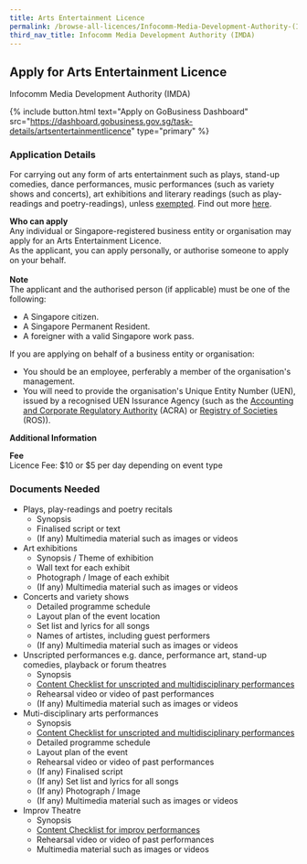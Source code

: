 ```yaml
---
title: Arts Entertainment Licence
permalink: /browse-all-licences/Infocomm-Media-Development-Authority-(IMDA)/Arts-Entertainment-Licence
third_nav_title: Infocomm Media Development Authority (IMDA)
---
```


## Apply for Arts Entertainment Licence

Infocomm Media Development Authority (IMDA)

{% include button.html text="Apply on GoBusiness Dashboard" src="https://dashboard.gobusiness.gov.sg/task-details/artsentertainmentlicence" type="primary" %}

<H3>Application Details</H3>

<p>For carrying out any form of arts entertainment such as plays, stand-up comedies, dance performances, music performances (such as variety shows and concerts), art exhibitions and literary readings (such as play-readings and poetry-readings), unless <a href="https://iris.imda.gov.sg/application/arts-entertainment-licence#exempted-categories-of-arts-entertainment" target="_blank" rel="noopener">exempted</a>. Find out more <a href="https://iris.imda.gov.sg/application/arts-entertainment-licence#about-arts-entertainment-licensing" target="_blank" rel="noopener">here</a>.</p>
<b>Who can apply</b><br>
Any individual or Singapore-registered business entity or organisation may apply for an Arts Entertainment Licence.<br>
As the applicant, you can apply personally, or authorise someone to apply on your behalf.<br><br>
<b>Note</b><br>
The applicant and the authorised person (if applicable) must be one of the following:<br>
<ul>
 <li>A Singapore citizen.</li>
 <li>A Singapore Permanent Resident.</li>
 <li>A foreigner with a valid Singapore work pass.</li>
</ul>
If you are applying on behalf of a business entity or organisation:<br>
<ul>
 <li>You should be an employee, perferably a member of the organisation's management.</li>
<li>You will need to provide the organisation's Unique Entity Number (UEN), issued by a recognised UEN Issurance Agency (such as the <a href="https://www.acra.gov.sg" target="_blank" rel="noopener">Accounting and Corporate Regulatory Authority</a> (ACRA) or <a href="https://www.mha.gov.sg/mha-e-services/ros/registered-societies" target="_blank" rel="noopener">Registry of Societies</a> (ROS)).</li>
</ul>

<strong>Additional Information</strong>

<p><strong>Fee</strong><br />Licence Fee: $10 or $5 per day depending on event type</p>

<H3>Documents Needed</H3>

<ul>
<li>Plays, play-readings and poetry recitals
<ul>
<li>Synopsis</li>
<li>Finalised script or text</li>
<li>(If any) Multimedia material such as images or videos</li>
</ul>
</li>
<li>Art exhibitions
<ul>
<li>Synopsis / Theme of exhibition</li>
<li>Wall text for each exhibit</li>
<li>Photograph / Image of each exhibit</li>
<li>(If any) Multimedia material such as images or videos</li>
</ul>
</li>
<li>Concerts and variety shows
<ul>
<li>Detailed programme schedule</li>
<li>Layout plan of the event location</li>
<li>Set list and lyrics for all songs</li>
<li>Names of artistes, including guest performers</li>
<li>(If any) Multimedia material such as images or videos</li>
</ul>
</li>
<li>Unscripted performances e.g. dance, performance art, stand-up comedies, playback or forum theatres
<ul>
<li>Synopsis</li>
<li><a href="https://www.imda.gov.sg/-/media/imda/files/regulation-licensing-and-consultations/licensing/licenses/content-checklist-form-for-unscripted-and-multidisciplinary-performances.pdf" target="_blank" rel="noopener">Content Checklist for unscripted and multidisciplinary performances</a></li>
<li>Rehearsal video or video of past performances</li>
<li>(If any) Multimedia material such as images or videos</li>
</ul>
</li>
<li>Muti-disciplinary arts performances
<ul>
<li>Synopsis</li>
<li><a href="https://www.imda.gov.sg/-/media/imda/files/regulation-licensing-and-consultations/licensing/licenses/content-checklist-form-for-unscripted-and-multidisciplinary-performances.pdf" target="_blank" rel="noopener">Content Checklist for unscripted and multidisciplinary performances</a></li>
<li>Detailed programme schedule</li>
<li>Layout plan of the event</li>
<li>Rehearsal video or video of past performances</li>
<li>(If any) Finalised script</li>
<li>(If any) Set list and lyrics for all songs</li>
<li>(If any) Photograph / Image</li>
<li>(If any) Multimedia material such as images or videos</li>
</ul>
</li>
<li>Improv Theatre
<ul>
<li>Synopsis</li>
<li><a href="https://www.imda.gov.sg/-/media/imda/files/regulation-licensing-and-consultations/licensing/licenses/content-checklist-for-improv-performances.pdf" target="_blank" rel="noopener">Content Checklist for improv performances</a></li>
<li>Rehearsal video or video of past performances</li>
<li>Multimedia material such as images or videos</li>
</ul>
</li>
</ul>


